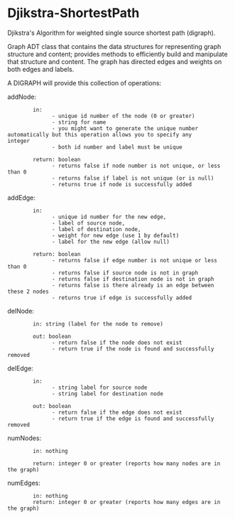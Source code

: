 # Djikstra-ShortestPath

Djikstra's Algorithm for weighted single source shortest path (digraph).

Graph ADT class that contains the data structures for representing graph structure and content; provides methods to efficiently build and manipulate that structure and content. The graph has directed edges and weights on both edges and labels.

A DIGRAPH will provide this collection of operations:

addNode:
      
            in: 
                  - unique id number of the node (0 or greater)
                  - string for name
                  - you might want to generate the unique number automatically but this operation allows you to specify any                       integer
                  - both id number and label must be unique
          
            return: boolean
                  - returns false if node number is not unique, or less than 0
                  - returns false if label is not unique (or is null)
                  - returns true if node is successfully added 
          
addEdge:

            in: 
                  - unique id number for the new edge, 
                  - label of source node,
                  - label of destination node,
                  - weight for new edge (use 1 by default)
                  - label for the new edge (allow null)
          
            return: boolean
                  - returns false if edge number is not unique or less than 0
                  - returns false if source node is not in graph
                  - returns false if destination node is not in graph
                  - returns false is there already is an edge between these 2 nodes
                  - returns true if edge is successfully added 
            
delNode:

            in: string (label for the node to remove)
      
            out: boolean
                  - return false if the node does not exist
                  - return true if the node is found and successfully removed
delEdge:

            in: 
                  - string label for source node
                  - string label for destination node
          
            out: boolean
                  - return false if the edge does not exist
                  - return true if the edge is found and successfully removed
numNodes:

            in: nothing
      
            return: integer 0 or greater (reports how many nodes are in the graph)
numEdges:

            in: nothing
            return: integer 0 or greater (reports how many edges are in the graph)
